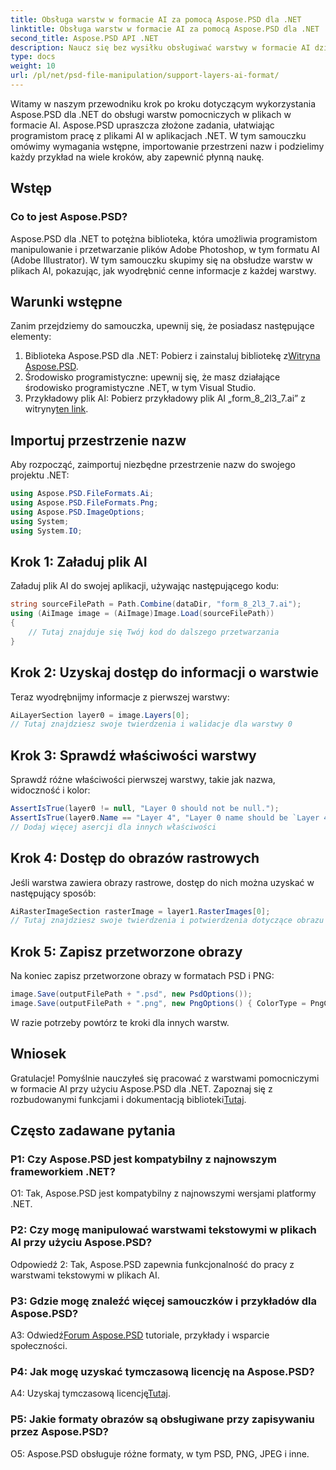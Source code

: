 ```yaml
---
title: Obsługa warstw w formacie AI za pomocą Aspose.PSD dla .NET
linktitle: Obsługa warstw w formacie AI za pomocą Aspose.PSD dla .NET
second_title: Aspose.PSD API .NET
description: Naucz się bez wysiłku obsługiwać warstwy w formacie AI dzięki Aspose.PSD dla .NET. Postępuj zgodnie z naszym przewodnikiem krok po kroku, aby uzyskać bezproblemową integrację i manipulację.
type: docs
weight: 10
url: /pl/net/psd-file-manipulation/support-layers-ai-format/
---
```

Witamy w naszym przewodniku krok po kroku dotyczącym wykorzystania Aspose.PSD dla .NET do obsługi warstw pomocniczych w plikach w formacie AI. Aspose.PSD upraszcza złożone zadania, ułatwiając programistom pracę z plikami AI w aplikacjach .NET. W tym samouczku omówimy wymagania wstępne, importowanie przestrzeni nazw i podzielimy każdy przykład na wiele kroków, aby zapewnić płynną naukę.
## Wstęp
### Co to jest Aspose.PSD?
Aspose.PSD dla .NET to potężna biblioteka, która umożliwia programistom manipulowanie i przetwarzanie plików Adobe Photoshop, w tym formatu AI (Adobe Illustrator). W tym samouczku skupimy się na obsłudze warstw w plikach AI, pokazując, jak wyodrębnić cenne informacje z każdej warstwy.
## Warunki wstępne
Zanim przejdziemy do samouczka, upewnij się, że posiadasz następujące elementy:
1.  Biblioteka Aspose.PSD dla .NET: Pobierz i zainstaluj bibliotekę z[Witryna Aspose.PSD](https://releases.aspose.com/psd/net/).
2. Środowisko programistyczne: upewnij się, że masz działające środowisko programistyczne .NET, w tym Visual Studio.
3. Przykładowy plik AI: Pobierz przykładowy plik AI „form_8_2l3_7.ai” z witryny[ten link](Your-Download-Link).
## Importuj przestrzenie nazw
Aby rozpocząć, zaimportuj niezbędne przestrzenie nazw do swojego projektu .NET:
```csharp
using Aspose.PSD.FileFormats.Ai;
using Aspose.PSD.FileFormats.Png;
using Aspose.PSD.ImageOptions;
using System;
using System.IO;
```
## Krok 1: Załaduj plik AI
Załaduj plik AI do swojej aplikacji, używając następującego kodu:
```csharp
string sourceFilePath = Path.Combine(dataDir, "form_8_2l3_7.ai");
using (AiImage image = (AiImage)Image.Load(sourceFilePath))
{
    // Tutaj znajduje się Twój kod do dalszego przetwarzania
}
```
## Krok 2: Uzyskaj dostęp do informacji o warstwie
Teraz wyodrębnijmy informacje z pierwszej warstwy:
```csharp
AiLayerSection layer0 = image.Layers[0];
// Tutaj znajdziesz swoje twierdzenia i walidacje dla warstwy 0
```
## Krok 3: Sprawdź właściwości warstwy
Sprawdź różne właściwości pierwszej warstwy, takie jak nazwa, widoczność i kolor:
```csharp
AssertIsTrue(layer0 != null, "Layer 0 should not be null.");
AssertIsTrue(layer0.Name == "Layer 4", "Layer 0 name should be `Layer 4`");
// Dodaj więcej asercji dla innych właściwości
```
## Krok 4: Dostęp do obrazów rastrowych
Jeśli warstwa zawiera obrazy rastrowe, dostęp do nich można uzyskać w następujący sposób:
```csharp
AiRasterImageSection rasterImage = layer1.RasterImages[0];
// Tutaj znajdziesz swoje twierdzenia i potwierdzenia dotyczące obrazu rastrowego
```
## Krok 5: Zapisz przetworzone obrazy
Na koniec zapisz przetworzone obrazy w formatach PSD i PNG:
```csharp
image.Save(outputFilePath + ".psd", new PsdOptions());
image.Save(outputFilePath + ".png", new PngOptions() { ColorType = PngColorType.TruecolorWithAlpha });
```
W razie potrzeby powtórz te kroki dla innych warstw.
## Wniosek

Gratulacje! Pomyślnie nauczyłeś się pracować z warstwami pomocniczymi w formacie AI przy użyciu Aspose.PSD dla .NET. Zapoznaj się z rozbudowanymi funkcjami i dokumentacją biblioteki[Tutaj](https://reference.aspose.com/psd/net/).

## Często zadawane pytania

### P1: Czy Aspose.PSD jest kompatybilny z najnowszym frameworkiem .NET?

O1: Tak, Aspose.PSD jest kompatybilny z najnowszymi wersjami platformy .NET.

### P2: Czy mogę manipulować warstwami tekstowymi w plikach AI przy użyciu Aspose.PSD?

Odpowiedź 2: Tak, Aspose.PSD zapewnia funkcjonalność do pracy z warstwami tekstowymi w plikach AI.

### P3: Gdzie mogę znaleźć więcej samouczków i przykładów dla Aspose.PSD?

 A3: Odwiedź[Forum Aspose.PSD](https://forum.aspose.com/c/psd/34) tutoriale, przykłady i wsparcie społeczności.

### P4: Jak mogę uzyskać tymczasową licencję na Aspose.PSD?

 A4: Uzyskaj tymczasową licencję[Tutaj](https://purchase.aspose.com/temporary-license/).

### P5: Jakie formaty obrazów są obsługiwane przy zapisywaniu przez Aspose.PSD?

O5: Aspose.PSD obsługuje różne formaty, w tym PSD, PNG, JPEG i inne.